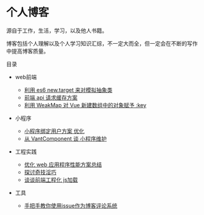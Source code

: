 # 个人博客

源自于工作，生活，学习，以及他人书籍。

博客包括个人理解以及个人学习知识汇综，不一定大而全，但一定会在不断的写作中提高博客质量。


目录

* web前端
    * [利用 es6 new.target 来对模拟抽象类](https://github.com/wsafight/personBlog/issues/5)   
    * [前端 api 请求缓存方案](https://github.com/wsafight/personBlog/issues/2)
    * [利用 WeakMap 对 Vue 新建数组中的对象赋予 :key](https://github.com/wsafight/personBlog/issues/1)

* 小程序
    * [小程序绑定用户方案 优化](https://github.com/wsafight/personBlog/issues/6)
    * [从 VantComponent 谈 小程序维护](https://github.com/wsafight/personBlog/issues/3)


* 工程实践
    * [优化 web 应用程序性能方案总结](https://github.com/wsafight/personBlog/issues/10)
    * [探讨奇技淫巧](https://github.com/wsafight/personBlog/issues/7)    
    * [谈谈前端工程化 js加载](https://github.com/wsafight/personBlog/issues/4)
    
* 工具
    * [手把手教你使用issue作为博客评论系统](https://github.com/wsafight/personBlog/issues/9)
